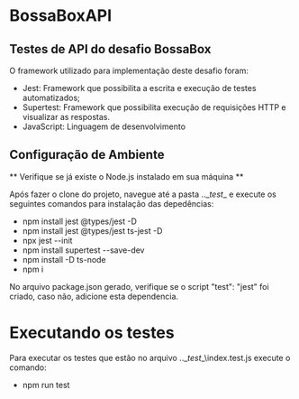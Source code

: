 # BossaBoxAPI
## Testes de API do desafio BossaBox

O framework utilizado para implementação deste desafio foram:
- Jest: Framework que possibilita a escrita e execução de testes automatizados;
- Supertest: Framework que possibilita execução de requisições HTTP e visualizar as respostas.
- JavaScript: Linguagem de desenvolvimento

## Configuração de Ambiente
** Verifique se já existe o Node.js instalado em sua máquina **

Após fazer o clone do projeto, navegue até a pasta ..\__test__ e execute os seguintes comandos para instalação das depedências:
- npm install jest @types/jest -D
- npm install jest @types/jest ts-jest -D
- npx jest --init
- npm install supertest --save-dev
- npm install -D ts-node
- npm i

No arquivo package.json gerado, verifique se o script "test": "jest" foi criado, caso não, adicione esta dependencia.

# Executando os testes

Para executar os testes que estão no arquivo ..\__test__\index.test.js execute o comando:
- npm run test